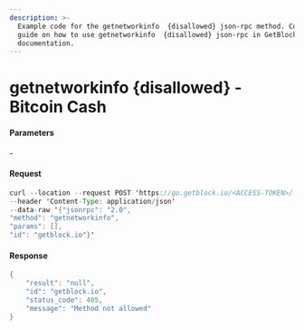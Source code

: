 ```yaml
---
description: >-
  Example code for the getnetworkinfo  {disallowed} json-rpc method. Сomplete
  guide on how to use getnetworkinfo  {disallowed} json-rpc in GetBlock.io Web3
  documentation.
---
```


# getnetworkinfo {disallowed} - Bitcoin Cash

#### Parameters

\-

#### Request

```java
curl --location --request POST 'https://go.getblock.io/<ACCESS-TOKEN>/' 
--header 'Content-Type: application/json' 
--data-raw '{"jsonrpc": "2.0",
"method": "getnetworkinfo",
"params": [],
"id": "getblock.io"}'
```

#### Response

```java
{
    "result": "null",
    "id": "getblock.io",
    "status_code": 405,
    "message": "Method not allowed"
}
```
